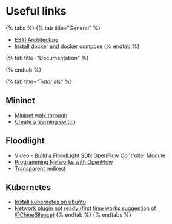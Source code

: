 # Useful links

{% tabs %}
{% tab title="General" %}
* [ESTI Architecture](https://wiki.opnfv.org/display/mano/Architecture)
* [Install docker and docker compose](https://gist.github.com/mzanella/8fcc98632cfdc6aaf2a72215c7d7b8df)
{% endtab %}

{% tab title="Documentation" %}

{% endtab %}

{% tab title="Tutorials" %}
## Mininet

* [Mininet walk through](http://mininet.org/walkthrough/)
* [Create a learning switch](https://github.com/mininet/openflow-tutorial/wiki/Create-a-Learning-Switch)

## Floodlight

* [Video - Build a FloodLight SDN OpenFlow Controller Module](https://www.youtube.com/watch?v=v-64jQnTDsY)
* [Programming Networks with OpenFlow](https://geni-app-developer-documentation.readthedocs.io/en/latest/examples/example-3.html)
* [Transparent redirect](https://floodlight.atlassian.net/wiki/spaces/floodlightcontroller/pages/45645828/How+to+Perform+Transparent+Packet+Redirection+with+OpenFlow+and+Floodlight​)

## Kubernetes

* [Install kubernetes on ubuntu](https://www.techrepublic.com/article/how-to-quickly-install-kubernetes-on-ubuntu/)
* [Network plugin not ready \(first time works suggestion of @ChineSilence\)](https://github.com/kubernetes/kubernetes/issues/48798)
{% endtab %}
{% endtabs %}

